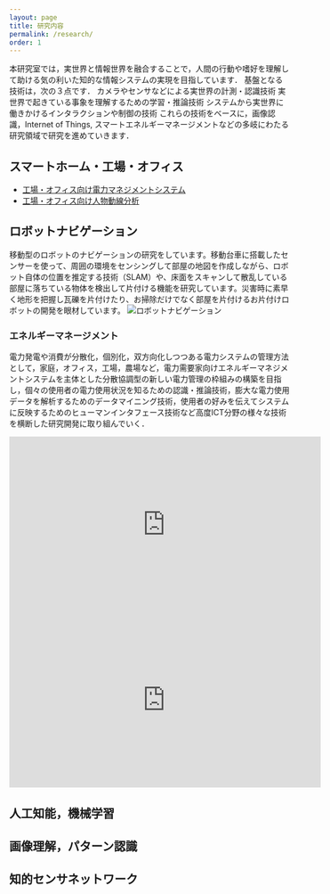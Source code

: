 ```yaml
---
layout: page
title: 研究内容
permalink: /research/
order: 1
---
```

本研究室では，実世界と情報世界を融合することで，人間の行動や嗜好を理解して助ける気の利いた知的な情報システムの実現を目指しています．
基盤となる技術は，次の３点です．
カメラやセンサなどによる実世界の計測・認識技術
実世界で起きている事象を理解するための学習・推論技術
システムから実世界に働きかけるインタラクションや制御の技術
これらの技術をベースに，画像認識，Internet of Things, スマートエネルギーマネージメントなどの多岐にわたる研究領域で研究を進めていきます．
## スマートホーム・工場・オフィス
- [工場・オフィス向け電力マネジメントシステム](https://www.tachibana-u.ac.jp/research_area/seeds/assets/202412-06.pdf)
- [工場・オフィス向け人物動線分析](https://www.tachibana-u.ac.jp/research_area/seeds/assets/202412-08.pdf)
  
## ロボットナビゲーション

移動型のロボットのナビゲーションの研究をしています。移動台車に搭載したセンサーを使って、周囲の環境をセンシングして部屋の地図を作成しながら、ロボット自体の位置を推定する技術（SLAM）や、床面をスキャンして散乱している部屋に落ちている物体を検出して片付ける機能を研究しています。災害時に素早く地形を把握し瓦礫を片付けたり、お掃除だけでなく部屋を片付けるお片付けロボットの開発を眼材しています。
![ロボットナビゲーション]({{site.baseurl}}/images/robot.png)

### エネルギーマネージメント
電力発電や消費が分散化，個別化，双方向化しつつある電力システムの管理方法として，家庭，オフィス，工場，農場など，電力需要家向けエネルギーマネジメントシステムを主体とした分散協調型の新しい電力管理の枠組みの構築を目指し，個々の使用者の電力使用状況を知るための認識・推論技術，膨大な電力使用データを解析するためのデータマイニング技術，使用者の好みを伝えてシステムに反映するためのヒューマンインタフェース技術など高度ICT分野の様々な技術を横断した研究開発に取り組んでいく．

<iframe width="560" height="315" src="https://www.youtube.com/embed/4YUig3_UPn4" frameborder="0" allowfullscreen></iframe>
<iframe width="560" height="315" src="https://www.youtube.com/embed/lcnVC83bxb0" frameborder="0" allowfullscreen></iframe>

## 人工知能，機械学習
## 画像理解，パターン認識
## 知的センサネットワーク
